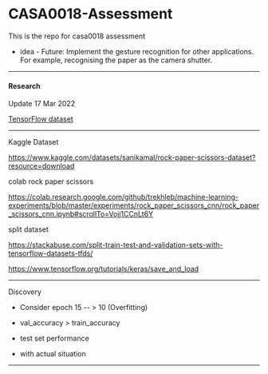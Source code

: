 # CASA0018-Assessment
This is the repo for casa0018 assessment

+ idea - Future: Implement the gesture recognition for other applications. For example, recognising the paper as the camera shutter.



---

#### Research 

Update 17 Mar 2022

[TensorFlow dataset](https://www.tensorflow.org/datasets/catalog/rock_paper_scissors)





----

Kaggle Dataset

https://www.kaggle.com/datasets/sanikamal/rock-paper-scissors-dataset?resource=download



colab rock paper scissors

https://colab.research.google.com/github/trekhleb/machine-learning-experiments/blob/master/experiments/rock_paper_scissors_cnn/rock_paper_scissors_cnn.ipynb#scrollTo=Vojj1CCnLt6Y



split dataset

https://stackabuse.com/split-train-test-and-validation-sets-with-tensorflow-datasets-tfds/



https://www.tensorflow.org/tutorials/keras/save_and_load

----

Discovery

+ Consider epoch 15 -- > 10 (Overfitting)
+ val_accuracy > train_accuracy

+ test set performance 
+ with actual situation



----

